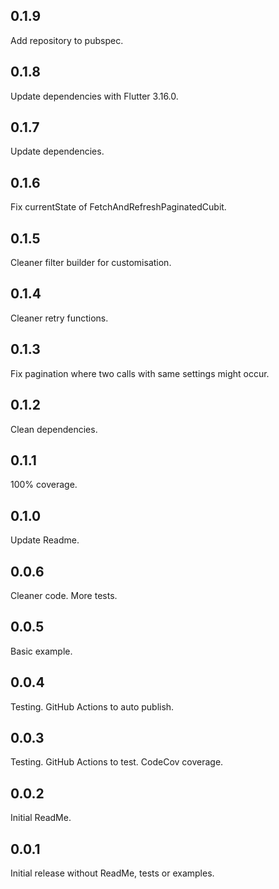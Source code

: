 ## 0.1.9

Add repository to pubspec.

## 0.1.8

Update dependencies with Flutter 3.16.0.

## 0.1.7

Update dependencies.

## 0.1.6

Fix currentState of FetchAndRefreshPaginatedCubit.

## 0.1.5

Cleaner filter builder for customisation.

## 0.1.4

Cleaner retry functions.

## 0.1.3

Fix pagination where two calls with same settings might occur.

## 0.1.2

Clean dependencies.

## 0.1.1

100% coverage.

## 0.1.0

Update Readme.

## 0.0.6

Cleaner code.
More tests.

## 0.0.5

Basic example.

## 0.0.4

Testing.
GitHub Actions to auto publish.

## 0.0.3

Testing.
GitHub Actions to test.
CodeCov coverage.

## 0.0.2

Initial ReadMe.

## 0.0.1

Initial release without ReadMe, tests or examples.
